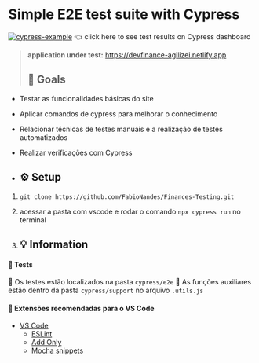 # **Simple** E2E test suite with Cypress
[![cypress-example](https://img.shields.io/endpoint?url=https://dashboard.cypress.io/badge/detailed/urshkd&style=flat&logo=cypress)](https://cloud.cypress.io/projects/vqxgs5/runs) :point_left: click here to see test results on Cypress dashboard
> **application under test:** https://devfinance-agilizei.netlify.app
>
> ## :goal_net: Goals
- Testar as funcionalidades básicas do site
- Aplicar comandos de cypress para melhorar o conhecimento
- Relacionar técnicas de testes manuais e a realização de testes automatizados
- Realizar verificações com Cypress

- ## :gear: Setup

1. `git clone https://github.com/FabioNandes/Finances-Testing.git`
2. acessar a pasta com vscode e rodar o comando `npx cypress run` no terminal

3. ## :bulb: Information
#### :test_tube: Tests
:file_folder: Os testes estão localizados na pasta `cypress/e2e` 
:file_folder: As funções auxiliares estão dentro da pasta `cypress/support` no arquivo `.utils.js`

#### :diamond_shape_with_a_dot_inside: Extensões recomendadas para o VS Code
- [VS Code](https://code.visualstudio.com/download) 
    - [ESLint](https://marketplace.visualstudio.com/items?itemName=dbaeumer.vscode-eslint) 
    - [Add Only](https://marketplace.visualstudio.com/items?itemName=ub1que.add-only) 
    - [Mocha snippets](https://marketplace.visualstudio.com/items?itemName=spoonscen.es6-mocha-snippets)
 
